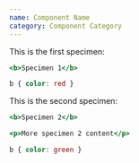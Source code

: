 ```yaml
---
name: Component Name
category: Component Category
---
```


This is the first specimen:

```specimen-1.html
<b>Specimen 1</b>
```

```specimen-1.css
b { color: red }
```

This is the second specimen:

```specimen-2.html hidden
<b>Specimen 2</b>
```

```specimen-2.html
<p>More specimen 2 content</p>
```

```specimen-2.css
b { color: green }
```
